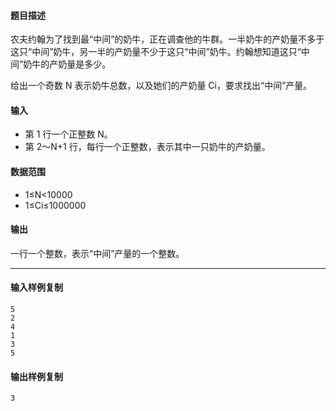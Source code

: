 #### 题目描述

农夫约翰为了找到最“中间”的奶牛，正在调查他的牛群。一半奶牛的产奶量不多于这只“中间”奶牛，另一半的产奶量不少于这只“中间”奶牛。约翰想知道这只“中间”奶牛的产奶量是多少。

给出一个奇数 N 表示奶牛总数，以及她们的产奶量 Ci，要求找出“中间”产量。

#### 输入

-   第 1 行一个正整数 N。
-   第 2～N+1 行，每行一个正整数，表示其中一只奶牛的产奶量。

#### 数据范围

-   1≤N<10000
-   1≤Ci≤1000000

#### 输出

一行一个整数，表示“中间”产量的一个整数。

___

#### 输入样例复制

```
5
2
4
1
3
5
```

#### 输出样例复制

```
3
```